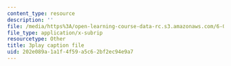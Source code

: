 ```yaml
---
content_type: resource
description: ''
file: /media/https%3A/open-learning-course-data-rc.s3.amazonaws.com/6-00sc-introduction-to-computer-science-and-programming-spring-2011/202e089a1a1f4f59a5c62bf2ec94e9a7_QnAUd-em3E.srt
file_type: application/x-subrip
resourcetype: Other
title: 3play caption file
uid: 202e089a-1a1f-4f59-a5c6-2bf2ec94e9a7
---
```

